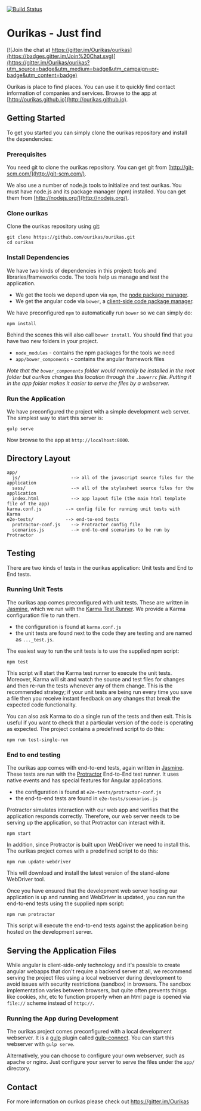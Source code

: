 [![Build Status](https://snap-ci.com/Ourikas/ourikas/branch/master/build_image)](https://snap-ci.com/Ourikas/ourikas/branch/master)

# Ourikas - Just find

[![Join the chat at https://gitter.im/Ourikas/ourikas](https://badges.gitter.im/Join%20Chat.svg)](https://gitter.im/Ourikas/ourikas?utm_source=badge&utm_medium=badge&utm_campaign=pr-badge&utm_content=badge)

Ourikas is place to find places.
You can use it to quickly find contact information of companies and services. Browse to the app at [http://ourikas.github.io](http://ourikas.github.io).

## Getting Started

To get you started you can simply clone the ourikas repository and install the dependencies:

### Prerequisites

You need git to clone the ourikas repository. You can get git from
[http://git-scm.com/](http://git-scm.com/).

We also use a number of node.js tools to initialize and test ourikas. You must have node.js and
its package manager (npm) installed.  You can get them from [http://nodejs.org/](http://nodejs.org/).

### Clone ourikas

Clone the ourikas repository using [git][git]:

```
git clone https://github.com/ourikas/ourikas.git
cd ourikas
```

### Install Dependencies

We have two kinds of dependencies in this project: tools and libraries/frameworks code.  The tools help
us manage and test the application.

* We get the tools we depend upon via `npm`, the [node package manager][npm].
* We get the angular code via `bower`, a [client-side code package manager][bower].

We have preconfigured `npm` to automatically run `bower` so we can simply do:

```
npm install
```

Behind the scenes this will also call `bower install`.  You should find that you have two new
folders in your project.

* `node_modules` - contains the npm packages for the tools we need
* `app/bower_components` - contains the angular framework files

*Note that the `bower_components` folder would normally be installed in the root folder but
ourikas changes this location through the `.bowerrc` file.  Putting it in the app folder makes
it easier to serve the files by a webserver.*

### Run the Application

We have preconfigured the project with a simple development web server.  The simplest way to start
this server is:

```
gulp serve
```

Now browse to the app at `http://localhost:8000`.



## Directory Layout

```
app/
  js/                   --> all of the javascript source files for the application
  sass/                 --> all of the stylesheet source files for the application
  index.html            --> app layout file (the main html template file of the app)
karma.conf.js         --> config file for running unit tests with Karma
e2e-tests/            --> end-to-end tests
  protractor-conf.js    --> Protractor config file
  scenarios.js          --> end-to-end scenarios to be run by Protractor
```

## Testing

There are two kinds of tests in the ourikas application: Unit tests and End to End tests.

### Running Unit Tests

The ourikas app comes preconfigured with unit tests. These are written in
[Jasmine][jasmine], which we run with the [Karma Test Runner][karma]. We provide a Karma
configuration file to run them.

* the configuration is found at `karma.conf.js`
* the unit tests are found next to the code they are testing and are named as `..._test.js`.

The easiest way to run the unit tests is to use the supplied npm script:

```
npm test
```

This script will start the Karma test runner to execute the unit tests. Moreover, Karma will sit and
watch the source and test files for changes and then re-run the tests whenever any of them change.
This is the recommended strategy; if your unit tests are being run every time you save a file then
you receive instant feedback on any changes that break the expected code functionality.

You can also ask Karma to do a single run of the tests and then exit.  This is useful if you want to
check that a particular version of the code is operating as expected.  The project contains a
predefined script to do this:

```
npm run test-single-run
```


### End to end testing

The ourikas app comes with end-to-end tests, again written in [Jasmine][jasmine]. These tests
are run with the [Protractor][protractor] End-to-End test runner.  It uses native events and has
special features for Angular applications.

* the configuration is found at `e2e-tests/protractor-conf.js`
* the end-to-end tests are found in `e2e-tests/scenarios.js`

Protractor simulates interaction with our web app and verifies that the application responds
correctly. Therefore, our web server needs to be serving up the application, so that Protractor
can interact with it.

```
npm start
```

In addition, since Protractor is built upon WebDriver we need to install this.  The ourikas
project comes with a predefined script to do this:

```
npm run update-webdriver
```

This will download and install the latest version of the stand-alone WebDriver tool.

Once you have ensured that the development web server hosting our application is up and running
and WebDriver is updated, you can run the end-to-end tests using the supplied npm script:

```
npm run protractor
```

This script will execute the end-to-end tests against the application being hosted on the
development server.

## Serving the Application Files

While angular is client-side-only technology and it's possible to create angular webapps that
don't require a backend server at all, we recommend serving the project files using a local
webserver during development to avoid issues with security restrictions (sandbox) in browsers. The
sandbox implementation varies between browsers, but quite often prevents things like cookies, xhr,
etc to function properly when an html page is opened via `file://` scheme instead of `http://`.


### Running the App during Development

The ourikas project comes preconfigured with a local development webserver.  It is a [gulp][gulp]
plugin called [gulp-connect][gulp-connect]. You can start this webserver with `gulp serve`.

Alternatively, you can choose to configure your own webserver, such as apache or nginx. Just
configure your server to serve the files under the `app/` directory.

## Contact

For more information on ourikas please check out https://gitter.im/Ourikas

[git]: http://git-scm.com/
[bower]: http://bower.io
[npm]: https://www.npmjs.org/
[node]: http://nodejs.org
[protractor]: https://github.com/angular/protractor
[jasmine]: http://jasmine.github.io
[karma]: http://karma-runner.github.io
[travis]: https://travis-ci.org/
[gulp]: http://gulpjs.com/
[gulp-connect]: https://github.com/avevlad/gulp-connect
